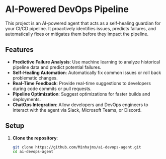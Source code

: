 # AI-Powered DevOps Pipeline

This project is an AI-powered agent that acts as a self-healing guardian for your CI/CD pipeline. It proactively identifies issues, predicts failures, and automatically fixes or mitigates them before they impact the pipeline.

## Features

- **Predictive Failure Analysis**: Use machine learning to analyze historical pipeline data and predict potential failures.
- **Self-Healing Automation**: Automatically fix common issues or roll back problematic changes.
- **Real-Time Feedback**: Provide real-time suggestions to developers during code commits or pull requests.
- **Pipeline Optimization**: Suggest optimizations for faster builds and deployments.
- **ChatOps Integration**: Allow developers and DevOps engineers to interact with the agent via Slack, Microsoft Teams, or Discord.

## Setup

1. **Clone the repository**:
   ```sh
   git clone https://github.com/Minhajms/ai-devops-agent.git
   cd ai-devops-agent
